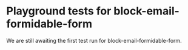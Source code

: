 # Playground tests for block-email-formidable-form
We are still awaiting the first test run for block-email-formidable-form.
